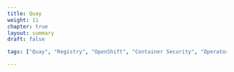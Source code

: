 ```yaml
---
title: Quay
weight: 11
chapter: true
layout: summary
draft: false

tags: ["Quay", "Registry", "OpenShift", "Container Security", "Operator"] 

---
```

